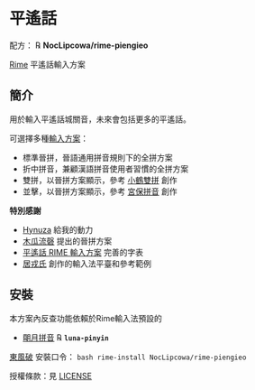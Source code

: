 # 平遙話

配方： ℞ **NocLipcowa/rime-piengieo**

[Rime](https://rime.im/) 平遙話輸入方案

## 簡介

用於輸入平遙話城關音，未來會包括更多的平遙話。

可選擇多種[輸入方案](schemes.md)：

- 標準晉拼，晉語通用拼音規則下的全拼方案
- 折中拼音，兼顧漢語拼音使用者習慣的全拼方案
- 雙拼，以晉拼方案顯示，參考 [小鶴雙拼](https://flypy.com) 創作
- 並擊，以晉拼方案顯示，參考 [宮保拼音](https://github.com/rime/rime-combo) 創作

**特別感謝** 
- [Hynuza](https://github.com/Hynuza) 給我的動力
- [木瓜流磬](https://tieba.baidu.com/home/main?id=tb.1.6e756281.LZUU_-z0zW2zHi2gHM2_qg) 提出的晉拼方案
- [平遙話 RIME 輸入方案](https://github.com/Pieng-Yo-Hua/rime-piengyohua) 完善的字表
- [居戎氏](https://github.com/lotem) 創作的輸入法平臺和參考範例

## 安裝

本方案內反查功能依賴於Rime輸入法預設的

  - [朙月拼音](https://github.com/rime/rime-luna-pinyin) ℞ **`luna-pinyin`**

[東風破](https://github.com/rime/plum) 安裝口令： `bash rime-install NocLipcowa/rime-piengieo`

授權條款：見 [LICENSE](LICENSE)